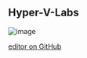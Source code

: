 ## Hyper-V-Labs 


![image](https://user-images.githubusercontent.com/78753943/112086278-27b55200-8b49-11eb-9c2e-02e7171fcb14.png)








[editor on GitHub](https://github.com/CryptoKnight0911/Hyper-V-Labs/edit/gh-pages/index.md)

